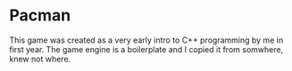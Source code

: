 # Pacman

This game was created as a very early intro to C++ programming by me in first year. The game engine is a boilerplate and I copied it from somwhere, knew not where.
